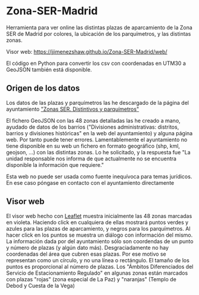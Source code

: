 # Zona-SER-Madrid

Herramienta para ver online las distintas plazas de aparcamiento de la Zona SER de Madrid por colores, la ubicación de los parquímetros, y las distintas zonas.

Visor web: https://jjimenezshaw.github.io/Zona-SER-Madrid/web/

El código en Python para convertir los csv con coordenadas en UTM30 a GeoJSON también está disponible.

## Origen de los datos
Los datos de las plazas y parquímetros las he descargado de la página del ayuntamiento ["Zonas SER. Distintivos y parquímetros"](https://datos.madrid.es/portal/site/egob/menuitem.c05c1f754a33a9fbe4b2e4b284f1a5a0/?vgnextoid=4973b0dd4a872510VgnVCM1000000b205a0aRCRD)

El fichero GeoJSON con las 48 zonas detalladas las he creado a mano, ayudado de datos de los barrios ("Divisiones administrativas: distritos, barrios y divisiones históricas" en la web del ayuntamiento) y alguna página web. Por tanto puede tener errores. Lamentablemente el ayuntamiento no tiene disponible en su web un fichero en formato geográfico (shp, kml, geojson, ...) con las distintas zonas. Lo he solicitado, y la respuesta fue "La unidad responsable nos informa de que actualmente no se encuentra disponible la información que requiere."

Esta web no puede ser usada como fuente inequívoca para temas jurídicos. En ese caso póngase en contacto con el ayuntamiento directamente

## Visor web
El visor web hecho con [Leaflet](https://leafletjs.com/) muestra inicialmente las 48 zonas marcadas en violeta. Haciendo click en cualquiera de ellas mostrará puntos verdes y azules para las plazas de aparcamiento, y negros para los parquímetros. Al hacer click en los puntos se muestra un diálogo con información del mismo. La información dada por del ayuntamiento sólo son coordendas de un punto y número de plazas (y algún dato más). Desgraciadamente no hay coordenadas del área que cubren esas plazas. Por ese motivo se representan como un círculo, y no una línea o rectángulo. El tamaño de los puntos es proporcional al número de plazas.
Los "Ámbitos Diferenciados del Servicio de Estacionamiento Regulado" en algunas zonas están marcados con plazas "rojas" (zona especial de La Paz) y "naranjas" (Templo de Debod y Cuesta de la Vega)
